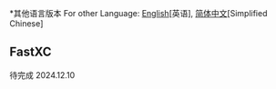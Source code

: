 *其他语言版本 For other Language: [English](README.md)[英语], [简体中文](README.zh-CN.md)[Simplified Chinese]

## FastXC
待完成 2024.12.10
